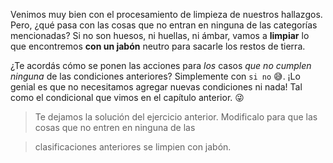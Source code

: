 <gs-attire attire-url="https://raw.githubusercontent.com/MumukiProject/mumuki-guia-gobstones-expresiones-kids/master/assets/attires/config_1534261073557.json"></gs-attire>

<gs-toolbox toolbox-url="https://raw.githubusercontent.com/MumukiProject/mumuki-guia-gobstones-expresiones-kids/master/assets/toolbox.xml">
</gs-toolbox>

Venimos muy bien con el procesamiento de limpieza de nuestros hallazgos. Pero, ¿qué pasa con las cosas que no entran en ninguna de las categorías mencionadas? Si no son huesos, ni huellas, ni ámbar, vamos a **limpiar** lo que encontremos **con un jabón** neutro para sacarle los restos de tierra. 

¿Te acordás cómo se ponen las acciones para _los_ casos _que no cumplen ninguna_ de las condiciones anteriores? Simplemente con `si no` :sweat_smile:. ¡Lo genial es que no necesitamos agregar nuevas condiciones ni nada! Tal como el condicional que vimos en el capítulo anterior. :stuck_out_tongue_winking_eye:

> Te dejamos la solución del ejercicio anterior. Modificalo para que las cosas que no entren en ninguna de las 

> clasificaciones anteriores se limpien con jabón. 